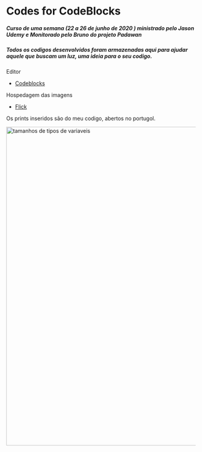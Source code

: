 
<h1>Codes for CodeBlocks</h1>

<h5>Curso de uma semana (22 a 26 de junho de 2020 ) ministrado pelo Jason Udemy e Monitorado pelo Bruno do projeto<strong> Padawan</strong><h5>
  
<h5>Todos os codigos desenvolvidos foram armazenadas aqui para ajudar aquele que buscam um luz, uma ideia para o seu codigo.</h5>

Editor 
- [Codeblocks](http://www.codeblocks.org/)

Hospedagem das imagens
- [Flick](https://www.flickr.com/)

Os prints inseridos são do meu codigo, abertos no portugol.

<a data-flickr-embed="true" href="https://www.flickr.com/gp/188964866@N08/He5NF7" title="tamanhos de tipos de variaveis"><img src="https://live.staticflickr.com/65535/50043927163_c903c010ea_b.jpg" width="1024" height="845" alt="tamanhos de tipos de variaveis"></a>
